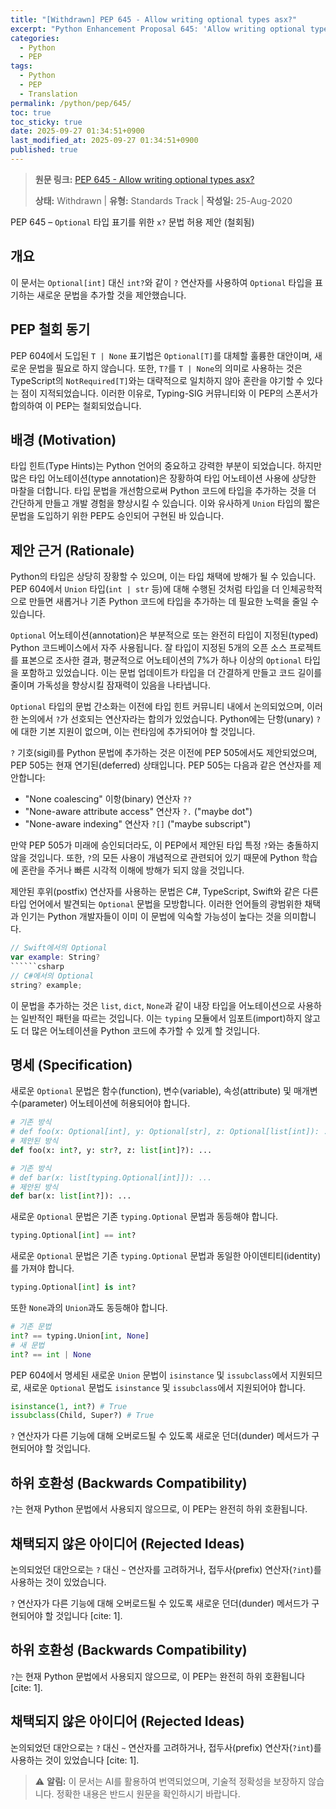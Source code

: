 ```yaml
---
title: "[Withdrawn] PEP 645 - Allow writing optional types asx?"
excerpt: "Python Enhancement Proposal 645: 'Allow writing optional types asx?'에 대한 한국어 번역입니다."
categories:
  - Python
  - PEP
tags:
  - Python
  - PEP
  - Translation
permalink: /python/pep/645/
toc: true
toc_sticky: true
date: 2025-09-27 01:34:51+0900
last_modified_at: 2025-09-27 01:34:51+0900
published: true
---
```

> **원문 링크:** [PEP 645 - Allow writing optional types asx?](https://peps.python.org/pep-0645/)
>
> **상태:** Withdrawn | **유형:** Standards Track | **작성일:** 25-Aug-2020

PEP 645 – `Optional` 타입 표기를 위한 `x?` 문법 허용 제안 (철회됨)

## 개요
이 문서는 `Optional[int]` 대신 `int?`와 같이 `?` 연산자를 사용하여 `Optional` 타입을 표기하는 새로운 문법을 추가할 것을 제안했습니다.

## PEP 철회 동기
PEP 604에서 도입된 `T | None` 표기법은 `Optional[T]`를 대체할 훌륭한 대안이며, 새로운 문법을 필요로 하지 않습니다. 또한, `T?`를 `T | None`의 의미로 사용하는 것은 TypeScript의 `NotRequired[T]`와는 대략적으로 일치하지 않아 혼란을 야기할 수 있다는 점이 지적되었습니다. 이러한 이유로, Typing-SIG 커뮤니티와 이 PEP의 스폰서가 합의하여 이 PEP는 철회되었습니다.

## 배경 (Motivation)
타입 힌트(Type Hints)는 Python 언어의 중요하고 강력한 부분이 되었습니다. 하지만 많은 타입 어노테이션(type annotation)은 장황하여 타입 어노테이션 사용에 상당한 마찰을 더합니다. 타입 문법을 개선함으로써 Python 코드에 타입을 추가하는 것을 더 간단하게 만들고 개발 경험을 향상시킬 수 있습니다. 이와 유사하게 `Union` 타입의 짧은 문법을 도입하기 위한 PEP도 승인되어 구현된 바 있습니다.

## 제안 근거 (Rationale)
Python의 타입은 상당히 장황할 수 있으며, 이는 타입 채택에 방해가 될 수 있습니다. PEP 604에서 `Union` 타입(`int | str` 등)에 대해 수행된 것처럼 타입을 더 인체공학적으로 만들면 새롭거나 기존 Python 코드에 타입을 추가하는 데 필요한 노력을 줄일 수 있습니다.

`Optional` 어노테이션(annotation)은 부분적으로 또는 완전히 타입이 지정된(typed) Python 코드베이스에서 자주 사용됩니다. 잘 타입이 지정된 5개의 오픈 소스 프로젝트를 표본으로 조사한 결과, 평균적으로 어노테이션의 7%가 하나 이상의 `Optional` 타입을 포함하고 있었습니다. 이는 문법 업데이트가 타입을 더 간결하게 만들고 코드 길이를 줄이며 가독성을 향상시킬 잠재력이 있음을 나타냅니다.

`Optional` 타입의 문법 간소화는 이전에 타입 힌트 커뮤니티 내에서 논의되었으며, 이러한 논의에서 `?`가 선호되는 연산자라는 합의가 있었습니다. Python에는 단항(unary) `?`에 대한 기본 지원이 없으며, 이는 런타임에 추가되어야 할 것입니다.

`?` 기호(sigil)를 Python 문법에 추가하는 것은 이전에 PEP 505에서도 제안되었으며, PEP 505는 현재 연기된(deferred) 상태입니다. PEP 505는 다음과 같은 연산자를 제안합니다:
*   "None coalescing" 이항(binary) 연산자 `??`
*   "None-aware attribute access" 연산자 `?.` ("maybe dot")
*   "None-aware indexing" 연산자 `?[]` ("maybe subscript")

만약 PEP 505가 미래에 승인되더라도, 이 PEP에서 제안된 타입 특정 `?`와는 충돌하지 않을 것입니다. 또한, `?`의 모든 사용이 개념적으로 관련되어 있기 때문에 Python 학습에 혼란을 주거나 빠른 시각적 이해에 방해가 되지 않을 것입니다.

제안된 후위(postfix) 연산자를 사용하는 문법은 C#, TypeScript, Swift와 같은 다른 타입 언어에서 발견되는 `Optional` 문법을 모방합니다. 이러한 언어들의 광범위한 채택과 인기는 Python 개발자들이 이미 이 문법에 익숙할 가능성이 높다는 것을 의미합니다.

```swift
// Swift에서의 Optional
var example: String?
``````csharp
// C#에서의 Optional
string? example;
```

이 문법을 추가하는 것은 `list`, `dict`, `None`과 같이 내장 타입을 어노테이션으로 사용하는 일반적인 패턴을 따르는 것입니다. 이는 `typing` 모듈에서 임포트(import)하지 않고도 더 많은 어노테이션을 Python 코드에 추가할 수 있게 할 것입니다.

## 명세 (Specification)
새로운 `Optional` 문법은 함수(function), 변수(variable), 속성(attribute) 및 매개변수(parameter) 어노테이션에 허용되어야 합니다.

```python
# 기존 방식
# def foo(x: Optional[int], y: Optional[str], z: Optional[list[int]): ...
# 제안된 방식
def foo(x: int?, y: str?, z: list[int]?): ...

# 기존 방식
# def bar(x: list[typing.Optional[int]]): ...
# 제안된 방식
def bar(x: list[int?]): ...
```

새로운 `Optional` 문법은 기존 `typing.Optional` 문법과 동등해야 합니다.

```python
typing.Optional[int] == int?
```

새로운 `Optional` 문법은 기존 `typing.Optional` 문법과 동일한 아이덴티티(identity)를 가져야 합니다.

```python
typing.Optional[int] is int?
```

또한 `None`과의 `Union`과도 동등해야 합니다.

```python
# 기존 문법
int? == typing.Union[int, None]
# 새 문법
int? == int | None
```

PEP 604에서 명세된 새로운 `Union` 문법이 `isinstance` 및 `issubclass`에서 지원되므로, 새로운 `Optional` 문법도 `isinstance` 및 `issubclass`에서 지원되어야 합니다.

```python
isinstance(1, int?) # True
issubclass(Child, Super?) # True
```

`?` 연산자가 다른 기능에 대해 오버로드될 수 있도록 새로운 던더(dunder) 메서드가 구현되어야 할 것입니다.

## 하위 호환성 (Backwards Compatibility)
`?`는 현재 Python 문법에서 사용되지 않으므로, 이 PEP는 완전히 하위 호환됩니다.

## 채택되지 않은 아이디어 (Rejected Ideas)
논의되었던 대안으로는 `?` 대신 `~` 연산자를 고려하거나, 접두사(prefix) 연산자(`?int`)를 사용하는 것이 있었습니다.

`?` 연산자가 다른 기능에 대해 오버로드될 수 있도록 새로운 던더(dunder) 메서드가 구현되어야 할 것입니다 [cite: 1].

## 하위 호환성 (Backwards Compatibility)
`?`는 현재 Python 문법에서 사용되지 않으므로, 이 PEP는 완전히 하위 호환됩니다 [cite: 1].

## 채택되지 않은 아이디어 (Rejected Ideas)
논의되었던 대안으로는 `?` 대신 `~` 연산자를 고려하거나, 접두사(prefix) 연산자(`?int`)를 사용하는 것이 있었습니다 [cite: 1].

> ⚠️ **알림:** 이 문서는 AI를 활용하여 번역되었으며, 기술적 정확성을 보장하지 않습니다. 정확한 내용은 반드시 원문을 확인하시기 바랍니다.
